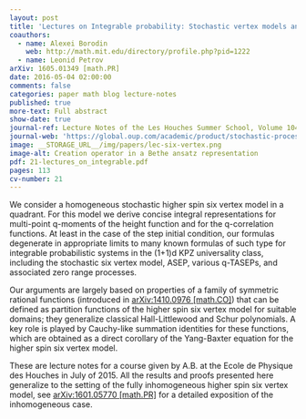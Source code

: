 ```yaml
---
layout: post
title: 'Lectures on Integrable probability: Stochastic vertex models and symmetric functions'
coauthors:
  - name: Alexei Borodin
    web: http://math.mit.edu/directory/profile.php?pid=1222
  - name: Leonid Petrov
arXiv: 1605.01349 [math.PR]
date: 2016-05-04 02:00:00
comments: false
categories: paper math blog lecture-notes
published: true
more-text: Full abstract
show-date: true
journal-ref: Lecture Notes of the Les Houches Summer School, Volume 104, July 2015
journal-web: 'https://global.oup.com/academic/product/stochastic-processes-and-random-matrices-9780198797319?lang=en&cc=us'
image: __STORAGE_URL__/img/papers/lec-six-vertex.png
image-alt: Creation operator in a Bethe ansatz representation
pdf: 21-lectures_on_integrable.pdf
pages: 113
cv-number: 21
---
```


We consider a homogeneous stochastic higher spin six vertex model in a quadrant. For this model we derive concise integral representations for multi-point q-moments of the height function and for the q-correlation functions. At least in the case of the step initial condition, our formulas degenerate in appropriate limits to many known formulas of such type for integrable probabilistic systems in the (1+1)d KPZ universality class, including the stochastic six vertex model, ASEP, various q-TASEPs, and associated zero range processes.<!--more-->

Our arguments are largely based on properties of a family of symmetric rational functions (introduced in [arXiv:1410.0976 [math.CO]](https://arxiv.org/abs/1410.0976)) that can be defined as partition functions of the higher spin six vertex model for suitable domains; they generalize classical Hall-Littlewood and Schur polynomials. A key role is played by Cauchy-like summation identities for these functions, which are obtained as a direct corollary of the Yang-Baxter equation for the higher spin six vertex model.

These are lecture notes for a course given by A.B. at the Ecole de Physique des Houches in July of 2015. All the results and proofs presented here generalize to the setting of the fully inhomogeneous higher spin six vertex model, see [arXiv:1601.05770 [math.PR]](https://arxiv.org/abs/1601.05770) for a detailed exposition of the inhomogeneous case.
